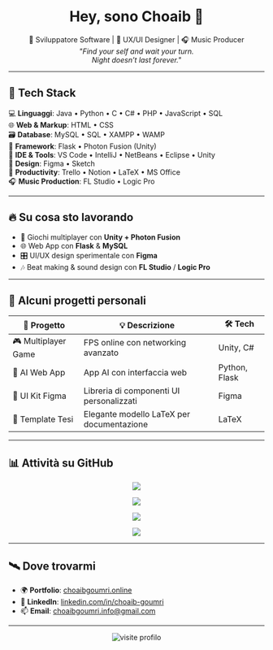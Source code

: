 <h1 align="center">Hey, sono Choaib 👋</h1>

<p align="center">
  🚀 Sviluppatore Software | 🎨 UX/UI Designer | 🎧 Music Producer <br>
  <i>"Find your self and wait your turn. <br> Night doesn’t last forever."</i>
</p>

---

## 🧰 Tech Stack

💻 **Linguaggi**: Java • Python • C • C# • PHP • JavaScript • SQL  
🌐 **Web & Markup**: HTML • CSS  
🗃️ **Database**: MySQL • SQL • XAMPP • WAMP  
🧠 **Framework**: Flask • Photon Fusion (Unity)  
🧰 **IDE & Tools**: VS Code • IntelliJ • NetBeans • Eclipse • Unity  
🎨 **Design**: Figma • Sketch  
📂 **Productivity**: Trello • Notion • LaTeX • MS Office  
🎧 **Music Production**: FL Studio • Logic Pro  

---

## 🔥 Su cosa sto lavorando

- 👾 Giochi multiplayer con **Unity + Photon Fusion**
- 🌐 Web App con **Flask** & **MySQL**
- 🎛️ UI/UX design sperimentale con **Figma**
- 🎶 Beat making & sound design con **FL Studio** / **Logic Pro**

---

## 📌 Alcuni progetti personali

| 🚀 Progetto           | 💡 Descrizione                            | 🛠️ Tech             |
|-----------------------|-------------------------------------------|---------------------|
| 🎮 Multiplayer Game   | FPS online con networking avanzato        | Unity, C#           |
| 🧠 AI Web App         | App AI con interfaccia web                | Python, Flask       |
| 🎨 UI Kit Figma       | Libreria di componenti UI personalizzati  | Figma               |
| 🧾 Template Tesi      | Elegante modello LaTeX per documentazione | LaTeX               |

---

## 📊 Attività su GitHub

<p align="center">
  <img src="https://github-readme-stats.vercel.app/api?username=choaibgoumri&show_icons=true&count_private=true&theme=tokyonight" />
</p>

<p align="center">
  <img src="https://github-readme-stats.vercel.app/api/top-langs/?username=choaibgoumri&layout=compact&theme=tokyonight" />
</p>

<p align="center">
  <img src="https://github-readme-streak-stats.herokuapp.com?user=choaibgoumri&theme=tokyonight&hide_border=false" />
</p>

<p align="center">
  <img src="https://github-profile-summary-cards.vercel.app/api/cards/profile-details?username=choaibgoumri&theme=tokyonight" />
</p>

---

## 🛰️ Dove trovarmi

- 🌍 **Portfolio**: [choaibgoumri.online](https://www.choaibgoumri.online)  
- 💼 **LinkedIn**: [linkedin.com/in/choaib-goumri](https://www.linkedin.com/in/choaib-goumri/)  
- 📫 **Email**: [choaibgoumri.info@gmail.com](mailto:choaibgoumri.info@gmail.com)  

---

<p align="center">
  <img src="https://komarev.com/ghpvc/?username=choaibgoumri&style=flat-square" alt="visite profilo" />
</p>
